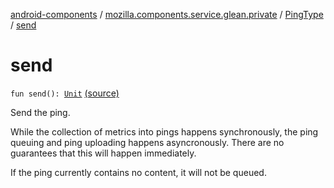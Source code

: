 [android-components](../../index.md) / [mozilla.components.service.glean.private](../index.md) / [PingType](index.md) / [send](./send.md)

# send

`fun send(): `[`Unit`](https://kotlinlang.org/api/latest/jvm/stdlib/kotlin/-unit/index.html) [(source)](https://github.com/mozilla-mobile/android-components/blob/master/components/service/glean/src/main/java/mozilla/components/service/glean/private/PingType.kt#L42)

Send the ping.

While the collection of metrics into pings happens synchronously, the
ping queuing and ping uploading happens asyncronously.
There are no guarantees that this will happen immediately.

If the ping currently contains no content, it will not be queued.

